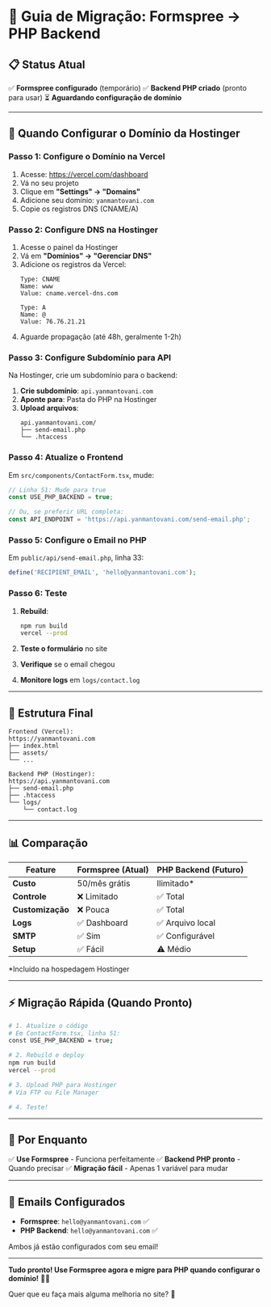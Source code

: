 # 🔄 Guia de Migração: Formspree → PHP Backend

## 📋 Status Atual

✅ **Formspree configurado** (temporário)
✅ **Backend PHP criado** (pronto para usar)
⏳ **Aguardando configuração de domínio**

---

## 🚀 Quando Configurar o Domínio da Hostinger

### **Passo 1: Configure o Domínio na Vercel**

1. Acesse: https://vercel.com/dashboard
2. Vá no seu projeto
3. Clique em **"Settings" → "Domains"**
4. Adicione seu domínio: `yanmantovani.com`
5. Copie os registros DNS (CNAME/A)

### **Passo 2: Configure DNS na Hostinger**

1. Acesse o painel da Hostinger
2. Vá em **"Domínios" → "Gerenciar DNS"**
3. Adicione os registros da Vercel:
   ```
   Type: CNAME
   Name: www
   Value: cname.vercel-dns.com
   
   Type: A
   Name: @
   Value: 76.76.21.21
   ```
4. Aguarde propagação (até 48h, geralmente 1-2h)

### **Passo 3: Configure Subdomínio para API**

Na Hostinger, crie um subdomínio para o backend:

1. **Crie subdomínio**: `api.yanmantovani.com`
2. **Aponte para**: Pasta do PHP na Hostinger
3. **Upload arquivos**:
   ```
   api.yanmantovani.com/
   ├── send-email.php
   └── .htaccess
   ```

### **Passo 4: Atualize o Frontend**

Em `src/components/ContactForm.tsx`, mude:

```typescript
// Linha 51: Mude para true
const USE_PHP_BACKEND = true;

// Ou, se preferir URL completa:
const API_ENDPOINT = 'https://api.yanmantovani.com/send-email.php';
```

### **Passo 5: Configure o Email no PHP**

Em `public/api/send-email.php`, linha 33:

```php
define('RECIPIENT_EMAIL', 'hello@yanmantovani.com');
```

### **Passo 6: Teste**

1. **Rebuild**:
   ```bash
   npm run build
   vercel --prod
   ```

2. **Teste o formulário** no site
3. **Verifique** se o email chegou
4. **Monitore logs** em `logs/contact.log`

---

## 🔧 Estrutura Final

```
Frontend (Vercel):
https://yanmantovani.com
├── index.html
├── assets/
└── ...

Backend PHP (Hostinger):
https://api.yanmantovani.com
├── send-email.php
├── .htaccess
└── logs/
    └── contact.log
```

---

## 📊 Comparação

| Feature | Formspree (Atual) | PHP Backend (Futuro) |
|---------|-------------------|----------------------|
| **Custo** | 50/mês grátis | Ilimitado* |
| **Controle** | ❌ Limitado | ✅ Total |
| **Customização** | ❌ Pouca | ✅ Total |
| **Logs** | ✅ Dashboard | ✅ Arquivo local |
| **SMTP** | ✅ Sim | ✅ Configurável |
| **Setup** | ✅ Fácil | ⚠️ Médio |

*Incluído na hospedagem Hostinger

---

## ⚡ Migração Rápida (Quando Pronto)

```bash
# 1. Atualize o código
# Em ContactForm.tsx, linha 51:
const USE_PHP_BACKEND = true;

# 2. Rebuild e deploy
npm run build
vercel --prod

# 3. Upload PHP para Hostinger
# Via FTP ou File Manager

# 4. Teste!
```

---

## 🎯 Por Enquanto

✅ **Use Formspree** - Funciona perfeitamente
✅ **Backend PHP pronto** - Quando precisar
✅ **Migração fácil** - Apenas 1 variável para mudar

---

## 📧 Emails Configurados

- **Formspree**: `hello@yanmantovani.com` ✅
- **PHP Backend**: `hello@yanmantovani.com` ✅

Ambos já estão configurados com seu email!

---

**Tudo pronto! Use Formspree agora e migre para PHP quando configurar o domínio!** 🚀✨

Quer que eu faça mais alguma melhoria no site? 🤔
